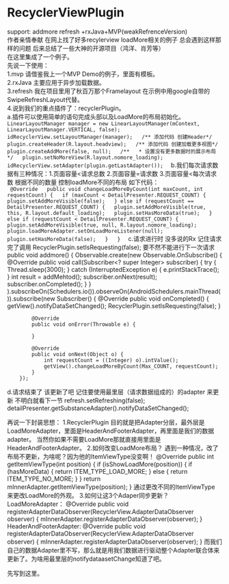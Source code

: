 # RecyclerViewPlugin
support: addmore refresh +rxJava+MVP(weakRefrenceVersion)  
作者亲情奉献 在网上找了好多recylerview loadMore相关的例子 总会遇到这样那样的问题 后来总结了一些大神的开源项目（鸿洋、肖芳等）  
在这里集成了一个例子。  
先说一下使用：  
1.mvp 请借鉴我上一个MVP Demo的例子，里面有模板。  
2.rxJava 主要应用于异步加载数据。  
3.refresh 我在项目里用了秋百万那个Framelayout 在示例中用google自带的SwipeRefreshLayout代替。  
4.说到我们的重点插件了：recyclerPlugin。  
a.插件可以使用简单的语句完成头部以及LoadMore的布局初始化。  
`
        LinearLayoutManager manager = new LinearLayoutManager(mContext, LinearLayoutManager.VERTICAL, false);  
        idRecyclerView.setLayoutManager(manager);  
        /** 添加代码 创建Header*/  
        plugin.createHeader(R.layout.headview);  
        /** 添加代码 创建加载更多视图*/  
        plugin.createAddMore(false, null);  
        /**  
         * 设置没有更多数据时的展示布局  
         */  
        plugin.setNoMoreView(R.layout.nomore_loading);  
       idRecyclerView.setAdapter(plugin.getLastAdapter());  
`
b.我们每次请求数据有三种情况：1.页面容量<请求总数 2.页面容量=请求数 3.页面容量<每次请求数
根据不同的数量 控制loadMore不同的布局 如下代码：  
  `  @Override  
    public void changeLoadMoreByCount(int maxCount, int requestCount) {  
        if (maxCount < DetailPresenter.REQUEST_COUNT) {  
            plugin.setAddMoreVisible(false);  
        } else if (requestCount == DetailPresenter.REQUEST_COUNT) {  
            plugin.setAddMoreVisible(true, this, R.layout.default_loading);  
            plugin.setHasMoreData(true);  
        } else if (requestCount < DetailPresenter.REQUEST_COUNT) {  
            plugin.setAddMoreVisible(true, null, R.layout.nomore_loading);  
            plugin.loadMoreAdapter.setOnLoadMoreListener(null);  
            plugin.setHasMoreData(false);  
        }  
    }  
    `
    c.请求进行时 没多说的Rx  记住请求完了调用 RecyclerPlugin.setIsRequesting(false); 要不然不能进行下一次请求
     public void addmore() {
        Observable.create(new Observable.OnSubscribe<Integer>() {
                              @Override
                              public void call(Subscriber<? super Integer> subscriber) {
                                  try {
                                      Thread.sleep(3000);
                                  } catch (InterruptedException e) {
                                      e.printStackTrace();
                                  }
                                  int result = addMehtod();
                                  subscriber.onNext(result);
                                  subscriber.onCompleted();
                              }
                          }
        ).subscribeOn(Schedulers.io()).observeOn(AndroidSchedulers.mainThread()).subscribe(new Subscriber() {
            @Override
            public void onCompleted() {
                getView().notifyDataSetChanged();
                RecyclerPlugin.setIsRequesting(false);
            }

            @Override
            public void onError(Throwable e) {

            }

            @Override
            public void onNext(Object o) {
                int requestCount = ((Integer) o).intValue();
                getView().changeLoadMoreByCount(Max_COUNT, requestCount);
            }
        });
d.请求结束了 该更新了吧 记住要使用最里层（请求数据组成的）的adapter 来更新 不明白就看下一节
        refresh.setRefreshing(false);
        detailPresenter.getSubstanceAdapter().notifyDataSetChanged();
        
再说一下封装思想：
1.RecyclerPlugin 目的就是把Adapter分层，最外层是LoadMoreAdapter，里面是HeaderAndFooterAdapter，再里面是我们的数据adapter。
当然你如果不需要LoadMore那就直接用里面是HeaderAndFooterAdapter。
2.如何改变LoadMore布局？
遇到一种情况，改了布局不更新，为啥呢？因为他的ItemViewType没变啊！
    @Override
    public int getItemViewType(int position) {
        if (isShowLoadMore(position)) {
            if (hasMoreData) {
                return ITEM_TYPE_LOAD_MORE;
            } else {
                return ITEM_TYPE_NO_MORE;
            }
        }
        return mInnerAdapter.getItemViewType(position);
    }
    通过更改不同的ItemViewType 来更改LoadMore的外观。
3.如何让这3个Adaper同步更新？
LoadMoreAdapter：
    @Override
    public void registerAdapterDataObserver(RecyclerView.AdapterDataObserver observer) {
        mInnerAdapter.registerAdapterDataObserver(observer);
    }
HeaderAndFooterAdapter:
    @Override
    public void registerAdapterDataObserver(RecyclerView.AdapterDataObserver observer) {
        mInnerAdapter.registerAdapterDataObserver(observer);
    }
而我们自己的数据Adapter里不写，那么就是用我们数据进行驱动整个Adapter联合体来更新了。为啥用最里层的notifydataasetChange知道了吧。

先写到这里。

